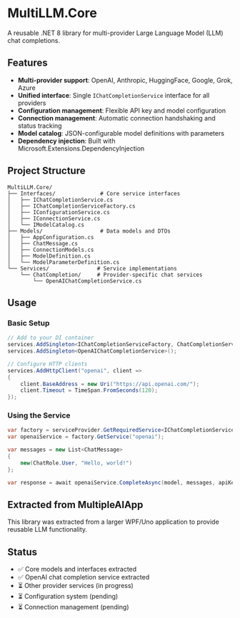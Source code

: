 # MultiLLM.Core

A reusable .NET 8 library for multi-provider Large Language Model (LLM) chat completions.

## Features

- **Multi-provider support**: OpenAI, Anthropic, HuggingFace, Google, Grok, Azure
- **Unified interface**: Single `IChatCompletionService` interface for all providers
- **Configuration management**: Flexible API key and model configuration
- **Connection management**: Automatic connection handshaking and status tracking
- **Model catalog**: JSON-configurable model definitions with parameters
- **Dependency injection**: Built with Microsoft.Extensions.DependencyInjection

## Project Structure

```
MultiLLM.Core/
├── Interfaces/              # Core service interfaces
│   ├── IChatCompletionService.cs
│   ├── IChatCompletionServiceFactory.cs
│   ├── IConfigurationService.cs
│   ├── IConnectionService.cs
│   └── IModelCatalog.cs
├── Models/                  # Data models and DTOs
│   ├── AppConfiguration.cs
│   ├── ChatMessage.cs
│   ├── ConnectionModels.cs
│   ├── ModelDefinition.cs
│   └── ModelParameterDefinition.cs
└── Services/               # Service implementations
    └── ChatCompletion/     # Provider-specific chat services
        └── OpenAIChatCompletionService.cs
```

## Usage

### Basic Setup

```csharp
// Add to your DI container
services.AddSingleton<IChatCompletionServiceFactory, ChatCompletionServiceFactory>();
services.AddSingleton<OpenAIChatCompletionService>();

// Configure HTTP clients
services.AddHttpClient("openai", client =>
{
    client.BaseAddress = new Uri("https://api.openai.com/");
    client.Timeout = TimeSpan.FromSeconds(120);
});
```

### Using the Service

```csharp
var factory = serviceProvider.GetRequiredService<IChatCompletionServiceFactory>();
var openaiService = factory.GetService("openai");

var messages = new List<ChatMessage>
{
    new(ChatRole.User, "Hello, world!")
};

var response = await openaiService.CompleteAsync(model, messages, apiKey, cancellationToken);
```

## Extracted from MultipleAIApp

This library was extracted from a larger WPF/Uno application to provide reusable LLM functionality.

## Status

- ✅ Core models and interfaces extracted
- ✅ OpenAI chat completion service extracted
- ⏳ Other provider services (in progress)
- ⏳ Configuration system (pending)
- ⏳ Connection management (pending)